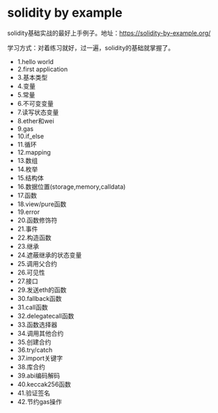 # solidity by example

solidity基础实战的最好上手例子。地址：https://solidity-by-example.org/

学习方式：对着练习就好，过一遍，solidity的基础就掌握了。



- 1.hello world
- 2.first application
- 3.基本类型
- 4.变量
- 5.常量
- 6.不可变变量
- 7.读写状态变量
- 8.ether和wei
- 9.gas
- 10.if_else
- 11.循环
- 12.mapping
- 13.数组
- 14.枚举
- 15.结构体
- 16.数据位置(storage,memory,calldata)
- 17.函数
- 18.view/pure函数
- 19.error
- 20.函数修饰符
- 21.事件
- 22.构造函数
- 23.继承
- 24.遮蔽继承的状态变量
- 25.调用父合约
- 26.可见性
- 27.接口
- 29.发送eth的函数
- 30.fallback函数
- 31.call函数
- 32.delegatecall函数
- 33.函数选择器
- 34.调用其他合约
- 35.创建合约
- 36.try/catch
- 37.import关键字
- 38.库合约
- 39.abi编码解码
- 40.keccak256函数
- 41.验证签名
- 42.节约gas操作
